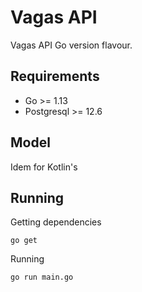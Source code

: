 # Vagas API

Vagas API Go version flavour.

## Requirements

* Go >= 1.13
* Postgresql >= 12.6

## Model

Idem for Kotlin's

## Running

Getting dependencies

    go get

Running

    go run main.go
